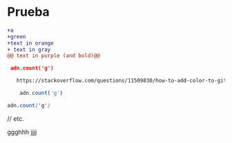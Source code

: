 # Prueba
```diff
+a
+green
+text in orange
+ text in gray
@@ text in purple (and bold)@@
```

```json
 adn.count('g')
```
```html
   https://stackoverflow.com/questions/11509830/how-to-add-color-to-githubs-readme-md-file
```
```js
    adn.count('g')
```
```css
adn.count('g')
```
// etc.

ggghhh
jjjj

